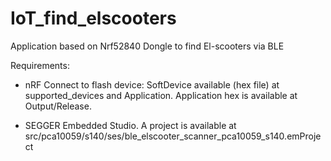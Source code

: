 # IoT_find_elscooters
Application based on Nrf52840 Dongle to find El-scooters via BLE

Requirements:

- nRF Connect to flash device: SoftDevice available (hex file) at supported_devices and Application. Application hex is available at Output/Release.

- SEGGER Embedded Studio. A project is available at src/pca10059/s140/ses/ble_elscooter_scanner_pca10059_s140.emProject

